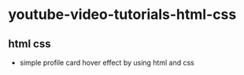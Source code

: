 # youtube-video-tutorials-html-css
## html css
 - simple profile card hover effect by using html and css
 

